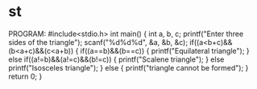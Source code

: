 # st
PROGRAM:
#include<stdio.h>
int main()
{
	int a, b, c;
	printf("Enter three sides of the triangle");
	scanf("%d%d%d", &a, &b, &c);
	if((a<b+c)&&(b<a+c)&&(c<a+b))
	{
		if((a==b)&&(b==c))
		{
			printf("Equilateral triangle");
		}
		else if((a!=b)&&(a!=c)&&(b!=c))
		{
			printf("Scalene triangle");
		}
			else
			printf("Isosceles triangle");
	}
	else
	{
		printf("triangle cannot be formed");
	}
	return 0;
}
